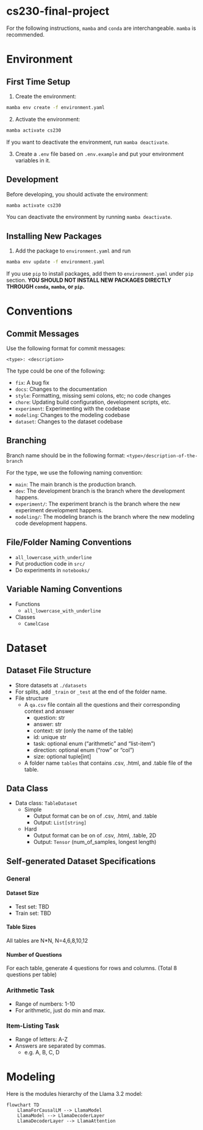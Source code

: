 # cs230-final-project

For the following instructions, `mamba` and `conda` are interchangeable. `mamba` is recommended.

# Environment
## First Time Setup
1. Create the environment:
```bash
mamba env create -f environment.yaml
```
2. Activate the environment:
```bash
mamba activate cs230
```
If you want to deactivate the environment, run `mamba deactivate`.

3. Create a `.env` file based on `.env.example` and put your environment variables in it.

## Development
Before developing, you should activate the environment:
```bash
mamba activate cs230
```
You can deactivate the environment by running `mamba deactivate`.

## Installing New Packages

1. Add the package to `environment.yaml` and run
```bash
mamba env update -f environment.yaml
```
If you use `pip` to install packages, add them to `environment.yaml` under `pip` section.
**YOU SHOULD NOT INSTALL NEW PACKAGES DIRECTLY THROUGH `conda`, `mamba`, or `pip`.**


# Conventions

## Commit Messages

Use the following format for commit messages:
```
<type>: <description>
```
The type could be one of the following:
- `fix`: A bug fix
- `docs`: Changes to the documentation
- `style`: Formatting, missing semi colons, etc; no code changes
- `chore`: Updating build configuration, development scripts, etc.
- `experiment`: Experimenting with the codebase
- `modeling`: Changes to the modeling codebase
- `dataset`: Changes to the dataset codebase

## Branching

Branch name should be in the following format: `<type>/description-of-the-branch`

For the type, we use the following naming convention:
- `main`: The main branch is the production branch.
- `dev`: The development branch is the branch where the development happens.
- `experiment/`: The experiment branch is the branch where the new experiment development happens.
- `modeling/`: The modeling branch is the branch where the new modeling code development happens.

## File/Folder Naming Conventions
* `all_lowercase_with_underline`
* Put production code in `src/`
* Do experiments in `notebooks/`

## Variable Naming Conventions
* Functions
    * `all_lowercase_with_underline`
* Classes
    * `CamelCase`





# Dataset
## Dataset File Structure
* Store datasets at `./datasets`
* For splits, add `_train` or `_test` at the end of the folder name.
* File structure
    * A `qa.csv` file contain all the questions and their corresponding context and answer
        * question: str
        * answer: str
        * context: str (only the name of the table)
        * id: unique str
        * task: optional enum (“arithmetic” and “list-item”)
        * direction: optional enum (“row” or “col”)
        * size: optional tuple[int] 
    * A folder name `tables` that contains .csv, .html, and .table file of the table.
## Data Class
* Data class: `TableDataset`
    * Simple 
        * Output format can be on of .csv, .html, and .table
        * Output: `List[string]`
    * Hard
        * Output format can be on of .csv, .html, .table, 2D
        * Output: `Tensor` (num_of_samples, longest length)

## Self-generated Dataset Specifications
### General
#### Dataset Size
* Test set: TBD
* Train set: TBD
#### Table Sizes
All tables are N*N, N=4,6,8,10,12

#### Number of Questions
For each table, generate 4 questions for rows and columns. (Total 8 questions per table)

### Arithmetic Task
* Range of numbers: 1-10
* For arithmetic, just do min and max.

### Item-Listing Task
* Range of letters: A-Z
* Answers are separated by commas.
    * e.g. A, B, C, D


# Modeling

Here is the modules hierarchy of the Llama 3.2 model:
```Mermaid
flowchart TD
    LlamaForCausalLM --> LlamaModel
    LlamaModel --> LlamaDecoderLayer
    LlamaDecoderLayer --> LlamaAttention
```